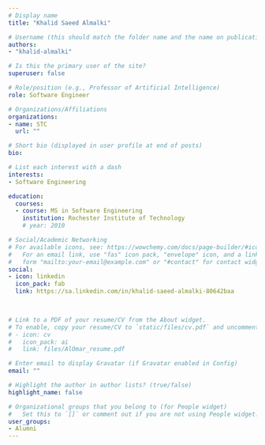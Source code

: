 ```yaml
---
# Display name
title: "Khalid Saeed Almalki"

# Username (this should match the folder name and the name on publications)
authors:
- "khalid-almalki"

# Is this the primary user of the site?
superuser: false

# Role/position (e.g., Professor of Artificial Intelligence)
role: Software Engineer

# Organizations/Affiliations
organizations:
- name: STC
  url: ""

# Short bio (displayed in user profile at end of posts)
bio: 

# List each interest with a dash
interests:
- Software Engineering

education:
  courses:
  - course: MS in Software Engineering
    institution: Rochester Institute of Technology
    # year: 2010

# Social/Academic Networking
# For available icons, see: https://wowchemy.com/docs/page-builder/#icons
#   For an email link, use "fas" icon pack, "envelope" icon, and a link in the
#   form "mailto:your-email@example.com" or "#contact" for contact widget.
social:
- icon: linkedin
  icon_pack: fab
  link: https://sa.linkedin.com/in/khalid-saeed-almalki-80642baa


  
# Link to a PDF of your resume/CV from the About widget.
# To enable, copy your resume/CV to `static/files/cv.pdf` and uncomment the lines below.
# - icon: cv
#   icon_pack: ai
#   link: files/AlOmar_resume.pdf

# Enter email to display Gravatar (if Gravatar enabled in Config)
email: ""

# Highlight the author in author lists? (true/false)
highlight_name: false

# Organizational groups that you belong to (for People widget)
#   Set this to `[]` or comment out if you are not using People widget.
user_groups:
- Alumni
---
```


